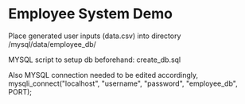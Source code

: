 # Employee System Demo

Place generated user inputs (data.csv) into directory /mysql/data/employee_db/

MYSQL script to setup db beforehand: create_db.sql

Also MYSQL connection needed to be edited accordingly,
mysqli_connect("localhost", "username", "password", "employee_db", PORT);
